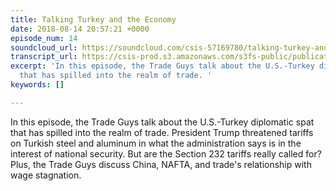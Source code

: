```yaml
---
title: Talking Turkey and the Economy
date: 2018-08-14 20:57:21 +0000
episode_num: 14
soundcloud_url: https://soundcloud.com/csis-57169780/talking-turkey-and-the-economy
transcript_url: https://csis-prod.s3.amazonaws.com/s3fs-public/publication/180821_Talking_Turkey_Economy.pdf
excerpt: 'In this episode, the Trade Guys talk about the U.S.-Turkey diplomatic spat
  that has spilled into the realm of trade. '
keywords: []

---
```

In this episode, the Trade Guys talk about the U.S.-Turkey diplomatic spat that has spilled into the realm of trade. President Trump threatened tariffs on Turkish steel and aluminum in what the administration says is in the interest of national security. But are the Section 232 tariffs really called for? Plus, the Trade Guys discuss China, NAFTA, and trade's relationship with wage stagnation. 